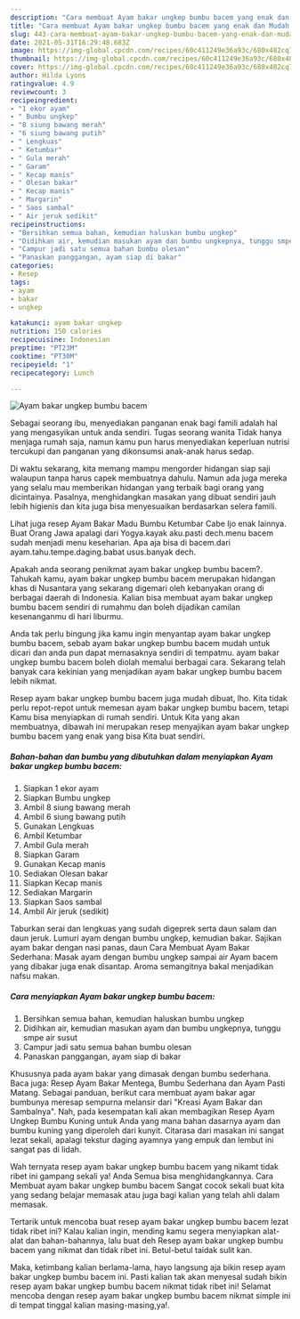 ```yaml
---
description: "Cara membuat Ayam bakar ungkep bumbu bacem yang enak dan Mudah Dibuat"
title: "Cara membuat Ayam bakar ungkep bumbu bacem yang enak dan Mudah Dibuat"
slug: 443-cara-membuat-ayam-bakar-ungkep-bumbu-bacem-yang-enak-dan-mudah-dibuat
date: 2021-05-31T16:29:48.683Z
image: https://img-global.cpcdn.com/recipes/60c411249e36a93c/680x482cq70/ayam-bakar-ungkep-bumbu-bacem-foto-resep-utama.jpg
thumbnail: https://img-global.cpcdn.com/recipes/60c411249e36a93c/680x482cq70/ayam-bakar-ungkep-bumbu-bacem-foto-resep-utama.jpg
cover: https://img-global.cpcdn.com/recipes/60c411249e36a93c/680x482cq70/ayam-bakar-ungkep-bumbu-bacem-foto-resep-utama.jpg
author: Hilda Lyons
ratingvalue: 4.9
reviewcount: 3
recipeingredient:
- "1 ekor ayam"
- " Bumbu ungkep"
- "8 siung bawang merah"
- "6 siung bawang putih"
- " Lengkuas"
- " Ketumbar"
- " Gula merah"
- " Garam"
- " Kecap manis"
- " Olesan bakar"
- " Kecap manis"
- " Margarin"
- " Saos sambal"
- " Air jeruk sedikit"
recipeinstructions:
- "Bersihkan semua bahan, kemudian haluskan bumbu ungkep"
- "Didihkan air, kemudian masukan ayam dan bumbu ungkepnya, tunggu smpe air susut"
- "Campur jadi satu semua bahan bumbu olesan"
- "Panaskan panggangan, ayam siap di bakar"
categories:
- Resep
tags:
- ayam
- bakar
- ungkep

katakunci: ayam bakar ungkep 
nutrition: 150 calories
recipecuisine: Indonesian
preptime: "PT23M"
cooktime: "PT30M"
recipeyield: "1"
recipecategory: Lunch

---
```



![Ayam bakar ungkep bumbu bacem](https://img-global.cpcdn.com/recipes/60c411249e36a93c/680x482cq70/ayam-bakar-ungkep-bumbu-bacem-foto-resep-utama.jpg)

Sebagai seorang ibu, menyediakan panganan enak bagi famili adalah hal yang mengasyikan untuk anda sendiri. Tugas seorang  wanita Tidak hanya menjaga rumah saja, namun kamu pun harus menyediakan keperluan nutrisi tercukupi dan panganan yang dikonsumsi anak-anak harus sedap.

Di waktu  sekarang, kita memang mampu mengorder hidangan siap saji walaupun tanpa harus capek membuatnya dahulu. Namun ada juga mereka yang selalu mau memberikan hidangan yang terbaik bagi orang yang dicintainya. Pasalnya, menghidangkan masakan yang dibuat sendiri jauh lebih higienis dan kita juga bisa menyesuaikan berdasarkan selera famili. 

Lihat juga resep Ayam Bakar Madu Bumbu Ketumbar Cabe Ijo enak lainnya. Buat Orang Jawa apalagi dari Yogya.kayak aku.pasti dech.menu bacem sudah menjadi menu keseharian. Apa aja bisa di bacem.dari ayam.tahu.tempe.daging.babat usus.banyak dech.

Apakah anda seorang penikmat ayam bakar ungkep bumbu bacem?. Tahukah kamu, ayam bakar ungkep bumbu bacem merupakan hidangan khas di Nusantara yang sekarang digemari oleh kebanyakan orang di berbagai daerah di Indonesia. Kalian bisa membuat ayam bakar ungkep bumbu bacem sendiri di rumahmu dan boleh dijadikan camilan kesenanganmu di hari liburmu.

Anda tak perlu bingung jika kamu ingin menyantap ayam bakar ungkep bumbu bacem, sebab ayam bakar ungkep bumbu bacem mudah untuk dicari dan anda pun dapat memasaknya sendiri di tempatmu. ayam bakar ungkep bumbu bacem boleh diolah memalui berbagai cara. Sekarang telah banyak cara kekinian yang menjadikan ayam bakar ungkep bumbu bacem lebih nikmat.

Resep ayam bakar ungkep bumbu bacem juga mudah dibuat, lho. Kita tidak perlu repot-repot untuk memesan ayam bakar ungkep bumbu bacem, tetapi Kamu bisa menyiapkan di rumah sendiri. Untuk Kita yang akan membuatnya, dibawah ini merupakan resep menyajikan ayam bakar ungkep bumbu bacem yang enak yang bisa Kita buat sendiri.

<!--inarticleads1-->

##### Bahan-bahan dan bumbu yang dibutuhkan dalam menyiapkan Ayam bakar ungkep bumbu bacem:

1. Siapkan 1 ekor ayam
1. Siapkan  Bumbu ungkep
1. Ambil 8 siung bawang merah
1. Ambil 6 siung bawang putih
1. Gunakan  Lengkuas
1. Ambil  Ketumbar
1. Ambil  Gula merah
1. Siapkan  Garam
1. Gunakan  Kecap manis
1. Sediakan  Olesan bakar
1. Siapkan  Kecap manis
1. Sediakan  Margarin
1. Siapkan  Saos sambal
1. Ambil  Air jeruk (sedikit)


Taburkan serai dan lengkuas yang sudah digeprek serta daun salam dan daun jeruk. Lumuri ayam dengan bumbu ungkep, kemudian bakar. Sajikan ayam bakar dengan nasi panas, daun Cara Membuat Ayam Bakar Sederhana: Masak ayam dengan bumbu ungkep sampai air Ayam bacem yang dibakar juga enak disantap. Aroma semangitnya bakal menjadikan nafsu makan. 

<!--inarticleads2-->

##### Cara menyiapkan Ayam bakar ungkep bumbu bacem:

1. Bersihkan semua bahan, kemudian haluskan bumbu ungkep
1. Didihkan air, kemudian masukan ayam dan bumbu ungkepnya, tunggu smpe air susut
1. Campur jadi satu semua bahan bumbu olesan
1. Panaskan panggangan, ayam siap di bakar


Khususnya pada ayam bakar yang dimasak dengan bumbu sederhana. Baca juga: Resep Ayam Bakar Mentega, Bumbu Sederhana dan Ayam Pasti Matang. Sebagai panduan, berikut cara membuat ayam bakar agar bumbunya meresap sempurna melansir dari &#34;Kreasi Ayam Bakar dan Sambalnya&#34;. Nah, pada kesempatan kali akan membagikan Resep Ayam Ungkep Bumbu Kuning untuk Anda yang mana bahan dasarnya ayam dan bumbu kuning yang diperoleh dari kunyit. Citarasa dari masakan ini sangat lezat sekali, apalagi tekstur daging ayamnya yang empuk dan lembut ini sangat pas di lidah. 

Wah ternyata resep ayam bakar ungkep bumbu bacem yang nikamt tidak ribet ini gampang sekali ya! Anda Semua bisa menghidangkannya. Cara Membuat ayam bakar ungkep bumbu bacem Sangat cocok sekali buat kita yang sedang belajar memasak atau juga bagi kalian yang telah ahli dalam memasak.

Tertarik untuk mencoba buat resep ayam bakar ungkep bumbu bacem lezat tidak ribet ini? Kalau kalian ingin, mending kamu segera menyiapkan alat-alat dan bahan-bahannya, lalu buat deh Resep ayam bakar ungkep bumbu bacem yang nikmat dan tidak ribet ini. Betul-betul taidak sulit kan. 

Maka, ketimbang kalian berlama-lama, hayo langsung aja bikin resep ayam bakar ungkep bumbu bacem ini. Pasti kalian tak akan menyesal sudah bikin resep ayam bakar ungkep bumbu bacem nikmat tidak ribet ini! Selamat mencoba dengan resep ayam bakar ungkep bumbu bacem nikmat simple ini di tempat tinggal kalian masing-masing,ya!.

